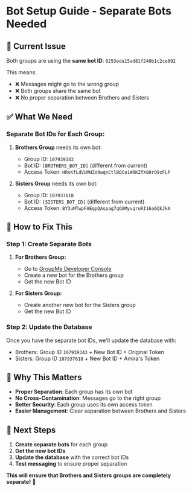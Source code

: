 # Bot Setup Guide - Separate Bots Needed

## 🚨 **Current Issue**

Both groups are using the **same bot ID**: `0253eda15ad81f240b1c2ce892`

This means:
- ❌ Messages might go to the wrong group
- ❌ Both groups share the same bot
- ❌ No proper separation between Brothers and Sisters

## ✅ **What We Need**

### **Separate Bot IDs for Each Group:**

1. **Brothers Group** needs its own bot:
   - Group ID: `107939343`
   - Bot ID: `[BROTHERS_BOT_ID]` (different from current)
   - Access Token: `HRsKfLdVUMHZo9wqnCtlBOCo1W8KZfX80rQ9zFLP`

2. **Sisters Group** needs its own bot:
   - Group ID: `107937618` 
   - Bot ID: `[SISTERS_BOT_ID]` (different from current)
   - Access Token: `BY3uMTwpFAEqpQAspag7qOAMyvqruRI16a6QkJkA`

## 🔧 **How to Fix This**

### **Step 1: Create Separate Bots**

1. **For Brothers Group:**
   - Go to [GroupMe Developer Console](https://dev.groupme.com/bots)
   - Create a new bot for the Brothers group
   - Get the new Bot ID

2. **For Sisters Group:**
   - Create another new bot for the Sisters group  
   - Get the new Bot ID

### **Step 2: Update the Database**

Once you have the separate bot IDs, we'll update the database with:
- Brothers: Group ID `107939343` + New Bot ID + Original Token
- Sisters: Group ID `107937618` + New Bot ID + Amira's Token

## 🎯 **Why This Matters**

- **Proper Separation**: Each group has its own bot
- **No Cross-Contamination**: Messages go to the right group
- **Better Security**: Each group uses its own access token
- **Easier Management**: Clear separation between Brothers and Sisters

## 📱 **Next Steps**

1. **Create separate bots** for each group
2. **Get the new bot IDs**
3. **Update the database** with the correct bot IDs
4. **Test messaging** to ensure proper separation

**This will ensure that Brothers and Sisters groups are completely separate!** 🎊
